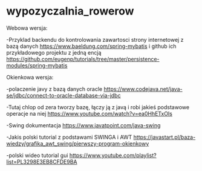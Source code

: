 # wypozyczalnia_rowerow
Webowa wersja:

-Przyklad backendu do kontrolowania zawartosci strony internetowej z bazą danych
https://www.baeldung.com/spring-mybatis
i github ich przykładowego projektu z jedną encją
https://github.com/eugenp/tutorials/tree/master/persistence-modules/spring-mybatis

Okienkowa wersja:

-polaczenie javy z bazą danych oracle
https://www.codejava.net/java-se/jdbc/connect-to-oracle-database-via-jdbc

-Tutaj chlop od zera tworzy bazę, łączy ją z javą i robi jakieś podstawowe operacje na niej
https://www.youtube.com/watch?v=ea0HhETxOIs

-Swing dokumentacja
https://www.javatpoint.com/java-swing

-Jakis polski tutorial z podstawami SWINGA i AWT
https://javastart.pl/baza-wiedzy/grafika_awt_swing/pierwszy-program-okienkowy

-polski wideo tutorial gui
https://www.youtube.com/playlist?list=PL3298E3EB8CFDE9BA
